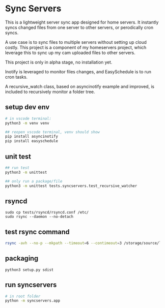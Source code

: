 # Sync Servers
This is a lightweight server sync app designed for home servers. It instantly syncs changed files from one server to other servers, or perodically cron syncs.

A use case is to sync files to multiple servers without setting up cloud costly. This project is a component of my homeservers project, which leverage this to sync up my cam uploaded files to other servers.

This project is only in alpha stage, no installation yet.

Inotify is leveraged to monitor files changes, and EasySchedule is to run cron tasks.

A recursive_watch class, based on asyncinotify example and improved, is included to recursively monitor a folder tree.

## setup dev env
```bash
# in vscode terminal:
python3 -m venv venv
```

```bash
## reopen vscode terminal, venv should show
pip install asyncinotify
pip install easyschedule
```

## unit test
```bash
## run test
python3 -m unittest

## only run a package/file
python3 -m unittest tests.syncservers.test_recursive_watcher
```

## rsyncd
```
sudo cp tests/rsyncd/rsyncd.conf /etc/
sudo rsync --daemon --no-detach
```

## test rsync command
```bash
rsync -avh --no-p --mkpath --timeout=6 --contimeout=3 /storage/source/live rsync://127.0.0.1/live
```

## packaging
```
python3 setup.py sdist
```

## run syncservers
```bash
# in root folder
python -m syncservers.app
```

